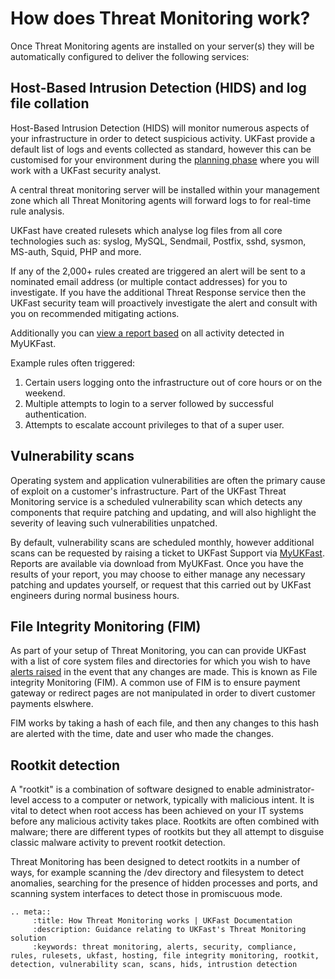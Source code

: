 # How does Threat Monitoring work?

Once Threat Monitoring agents are installed on your server(s) they will be automatically configured to deliver the following services:

## Host-Based Intrusion Detection (HIDS) and log file collation

Host-Based Intrusion Detection (HIDS) will monitor numerous aspects of your infrastructure in order to detect suspicious activity.  UKFast provide a default list of logs and events collected as standard, however this can be customised for your environment during the [planning phase](/security/threatmonitoring/gettingstarted.html) where you will work with a UKFast security analyst.

A central threat monitoring server will be installed within your management zone which all Threat Monitoring agents will forward logs to for real-time rule analysis.

UKFast have created rulesets which analyse log files from all core technologies such as: syslog, MySQL, Sendmail, Postfix, sshd, sysmon, MS-auth, Squid, PHP and more.

If any of the 2,000+ rules created are triggered an alert will be sent to a nominated email address (or multiple contact addresses) for you to investigate.  If you have the additional Threat Response service then the UKFast security team will proactively investigate the alert and consult with you on recommended mitigating actions.

Additionally you can [view a report based](/security/threatmonitoring/alerts.html) on all activity detected in MyUKFast.

Example rules often triggered:
1.	Certain users logging onto the infrastructure out of core hours or on the weekend.
2.	Multiple attempts to login to a server followed by successful authentication.
3.	Attempts to escalate account privileges to that of a super user.


## Vulnerability scans

Operating system and application vulnerabilities are often the primary cause of exploit on a customer's infrastructure. Part of the UKFast Threat Monitoring service is a scheduled vulnerability scan which detects any components that require patching and updating, and will also highlight the severity of leaving such vulnerabilities unpatched.

By default, vulnerability scans are scheduled monthly, however additional scans can be requested by raising a ticket to UKFast Support via [MyUKFast](https://my.ukfast.co.uk).  Reports are available via download from MyUKFast. Once you have the results of your report, you may choose to either manage any necessary patching and updates yourself, or request that this carried out by UKFast engineers during normal business hours.


## File Integrity Monitoring (FIM)

As part of your setup of Threat Monitoring, you can can provide UKFast with a list of core system files and directories for which you wish to have [alerts raised](/security/threatmonitoring/alerts.html) in the event that any changes are made.  This is known as File integrity Monitoring (FIM).  A common use of FIM is to ensure payment gateway or redirect pages are not manipulated in order to divert customer payments elswhere.

FIM works by taking a hash of each file, and then any changes to this hash are alerted with the time, date and user who made the changes.


## Rootkit detection

A "rootkit" is a combination of software designed to enable administrator-level access to a computer or network, typically with malicious intent.  It is vital to detect when root access has been achieved on your IT systems before any malicious activity takes place.  Rootkits are often combined with malware; there are different types of rootkits but they all attempt to disguise classic malware activity to prevent rootkit detection.

Threat Monitoring has been designed to detect rootkits in a number of ways, for example scanning the /dev directory and filesystem to detect anomalies, searching for the presence of hidden processes and ports, and scanning system interfaces to detect those in promiscuous mode.


```eval_rst
.. meta::
     :title: How Threat Monitoring works | UKFast Documentation
     :description: Guidance relating to UKFast's Threat Monitoring solution
     :keywords: threat monitoring, alerts, security, compliance, rules, rulesets, ukfast, hosting, file integrity monitoring, rootkit, detection, vulnerability scan, scans, hids, intrustion detection
```

